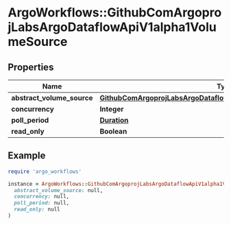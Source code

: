# ArgoWorkflows::GithubComArgoprojLabsArgoDataflowApiV1alpha1VolumeSource

## Properties

| Name | Type | Description | Notes |
| ---- | ---- | ----------- | ----- |
| **abstract_volume_source** | [**GithubComArgoprojLabsArgoDataflowApiV1alpha1AbstractVolumeSource**](GithubComArgoprojLabsArgoDataflowApiV1alpha1AbstractVolumeSource.md) |  | [optional] |
| **concurrency** | **Integer** |  | [optional] |
| **poll_period** | [**Duration**](Duration.md) |  | [optional] |
| **read_only** | **Boolean** |  | [optional] |

## Example

```ruby
require 'argo_workflows'

instance = ArgoWorkflows::GithubComArgoprojLabsArgoDataflowApiV1alpha1VolumeSource.new(
  abstract_volume_source: null,
  concurrency: null,
  poll_period: null,
  read_only: null
)
```

